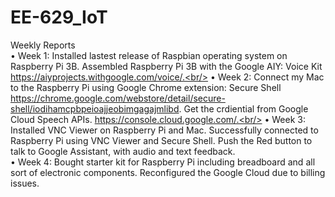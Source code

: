 # EE-629_IoT
Weekly Reports<br/>
• Week 1: Installed lastest release of Raspbian operating system on Raspberry Pi 3B. Assembled Raspberry Pi 3B with the Google AIY: Voice Kit https://aiyprojects.withgoogle.com/voice/.<br/>
• Week 2: Connect my Mac to the Raspberry Pi using Google Chrome extension: Secure Shell https://chrome.google.com/webstore/detail/secure-shell/iodihamcpbpeioajjeobimgagajmlibd. Get the crdiential from Google Cloud Speech APIs. https://console.cloud.google.com/.<br/>
• Week 3: Installed VNC Viewer on Raspberry Pi and Mac. Successfully connected to Raspberry Pi using VNC Viewer and Secure Shell. Push the Red button to talk to Google Assistant, with audio and text feedback.<br/>
• Week 4: Bought starter kit for Raspberry Pi including breadboard and all sort of electronic components. Reconfigured the Google Cloud due to billing issues.
